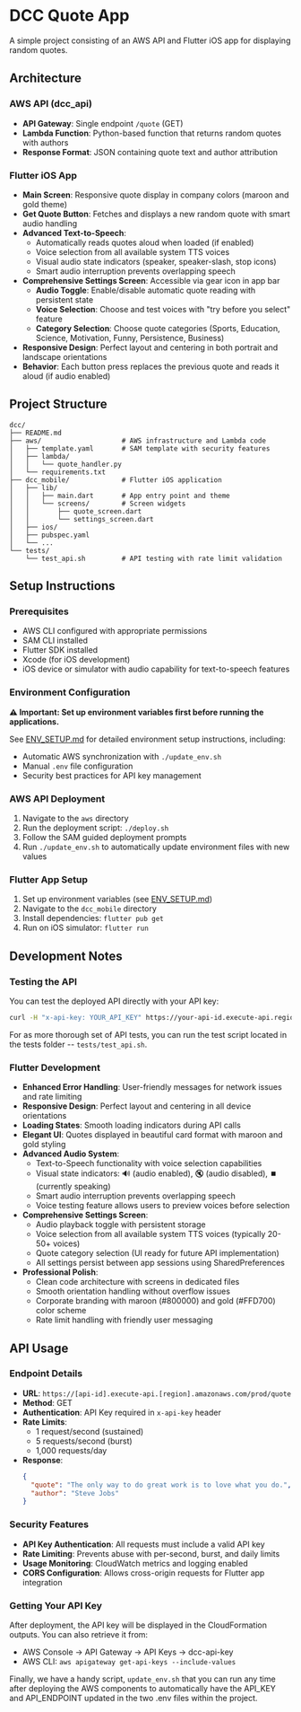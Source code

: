 # DCC Quote App

A simple project consisting of an AWS API and Flutter iOS app for displaying random quotes.

## Architecture

### AWS API (dcc_api)
- **API Gateway**: Single endpoint `/quote` (GET)
- **Lambda Function**: Python-based function that returns random quotes with authors
- **Response Format**: JSON containing quote text and author attribution

### Flutter iOS App
- **Main Screen**: Responsive quote display in company colors (maroon and gold theme)
- **Get Quote Button**: Fetches and displays a new random quote with smart audio handling
- **Advanced Text-to-Speech**: 
  - Automatically reads quotes aloud when loaded (if enabled)
  - Voice selection from all available system TTS voices
  - Visual audio state indicators (speaker, speaker-slash, stop icons)
  - Smart audio interruption prevents overlapping speech
- **Comprehensive Settings Screen**: Accessible via gear icon in app bar
  - **Audio Toggle**: Enable/disable automatic quote reading with persistent state
  - **Voice Selection**: Choose and test voices with "try before you select" feature
  - **Category Selection**: Choose quote categories (Sports, Education, Science, Motivation, Funny, Persistence, Business)
- **Responsive Design**: Perfect layout and centering in both portrait and landscape orientations
- **Behavior**: Each button press replaces the previous quote and reads it aloud (if audio enabled)

## Project Structure

```
dcc/
├── README.md
├── aws/                    # AWS infrastructure and Lambda code
│   ├── template.yaml       # SAM template with security features
│   ├── lambda/
│   │   └── quote_handler.py
│   └── requirements.txt
├── dcc_mobile/             # Flutter iOS application
│   ├── lib/
│   │   ├── main.dart       # App entry point and theme
│   │   └── screens/        # Screen widgets
│   │       ├── quote_screen.dart
│   │       └── settings_screen.dart
│   ├── ios/
│   ├── pubspec.yaml
│   └── ...
└── tests/
    └── test_api.sh         # API testing with rate limit validation
```

## Setup Instructions

### Prerequisites
- AWS CLI configured with appropriate permissions
- SAM CLI installed
- Flutter SDK installed
- Xcode (for iOS development)
- iOS device or simulator with audio capability for text-to-speech features

### Environment Configuration
**⚠️ Important: Set up environment variables first before running the applications.**

See [ENV_SETUP.md](ENV_SETUP.md) for detailed environment setup instructions, including:
- Automatic AWS synchronization with `./update_env.sh`
- Manual `.env` file configuration
- Security best practices for API key management

### AWS API Deployment
1. Navigate to the `aws` directory
2. Run the deployment script: `./deploy.sh`
3. Follow the SAM guided deployment prompts
4. Run `./update_env.sh` to automatically update environment files with new values

### Flutter App Setup
1. Set up environment variables (see [ENV_SETUP.md](ENV_SETUP.md))
2. Navigate to the `dcc_mobile` directory
3. Install dependencies: `flutter pub get`
4. Run on iOS simulator: `flutter run`

## Development Notes

### Testing the API
You can test the deployed API directly with your API key:
```bash
curl -H "x-api-key: YOUR_API_KEY" https://your-api-id.execute-api.region.amazonaws.com/prod/quote
```
For as more thorough set of API tests, you can run the test script located in the tests folder -- `tests/test_api.sh`.

### Flutter Development
- **Enhanced Error Handling**: User-friendly messages for network issues and rate limiting
- **Responsive Design**: Perfect layout and centering in all device orientations  
- **Loading States**: Smooth loading indicators during API calls
- **Elegant UI**: Quotes displayed in beautiful card format with maroon and gold styling
- **Advanced Audio System**:
  - Text-to-Speech functionality with voice selection capabilities
  - Visual state indicators: 🔊 (audio enabled), 🔇 (audio disabled), ⏹️ (currently speaking)
  - Smart audio interruption prevents overlapping speech
  - Voice testing feature allows users to preview voices before selection
- **Comprehensive Settings Screen**:
  - Audio playback toggle with persistent storage
  - Voice selection from all available system TTS voices (typically 20-50+ voices)
  - Quote category selection (UI ready for future API implementation)  
  - All settings persist between app sessions using SharedPreferences
- **Professional Polish**:
  - Clean code architecture with screens in dedicated files
  - Smooth orientation handling without overflow issues
  - Corporate branding with maroon (#800000) and gold (#FFD700) color scheme
  - Rate limit handling with friendly user messaging

## API Usage

### Endpoint Details
- **URL**: `https://[api-id].execute-api.[region].amazonaws.com/prod/quote`
- **Method**: GET
- **Authentication**: API Key required in `x-api-key` header
- **Rate Limits**: 
  - 1 request/second (sustained)
  - 5 requests/second (burst)
  - 1,000 requests/day
- **Response**:
  ```json
  {
    "quote": "The only way to do great work is to love what you do.",
    "author": "Steve Jobs"
  }
  ```

### Security Features
- **API Key Authentication**: All requests must include a valid API key
- **Rate Limiting**: Prevents abuse with per-second, burst, and daily limits
- **Usage Monitoring**: CloudWatch metrics and logging enabled
- **CORS Configuration**: Allows cross-origin requests for Flutter app integration

### Getting Your API Key
After deployment, the API key will be displayed in the CloudFormation outputs. You can also retrieve it from:
- AWS Console → API Gateway → API Keys → dcc-api-key
- AWS CLI: `aws apigateway get-api-keys --include-values`

Finally, we have a handy script, `update_env.sh` that you can run any time after deploying the AWS components to automatically have the API_KEY and API_ENDPOINT updated in the two .env files within the project.